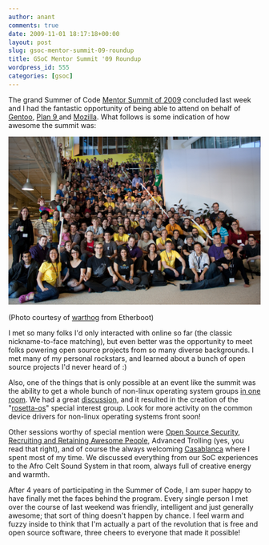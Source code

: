 ```yaml
---
author: anant
comments: true
date: 2009-11-01 18:17:18+00:00
layout: post
slug: gsoc-mentor-summit-09-roundup
title: GSoC Mentor Summit '09 Roundup
wordpress_id: 555
categories: [gsoc]
---
```


The grand Summer of Code [Mentor Summit of 2009](http://gsoc-wiki.osuosl.org/index.php/2009) concluded last week and I had the fantastic opportunity of being able to attend on behalf of [Gentoo](http://socghop.appspot.com/org/home/google/gsoc2009/gentoo), [Plan 9 ](http://socghop.appspot.com/org/home/google/gsoc2009/plan9)and [Mozilla](http://socghop.appspot.com/org/home/google/gsoc2009/mozilla). What follows is some indication of how awesome the summit was:

[![Summer of Code Mentors](/images/2009/gsoc-mentors.jpg)](http://www.flickr.com/photos/warthog9/4045565440/in/set-72157622539485821/)

(Photo courtesy of [warthog](http://www.etherboot.org/wiki/soc/2009/start#john_warthog9_hawleylinux_foundation_chief_systems_administrator_kernel.org) from Etherboot)

I met so many folks I'd only interacted with online so far (the classic nickname-to-face matching), but even better was the opportunity to meet folks powering open source projects from so many diverse backgrounds. I met many of my personal rockstars, and learned about a bunch of open source projects I'd never heard of :)

Also, one of the things that is only possible at an event like the summit was the ability to get a whole bunch of non-linux operating system groups [in one room](http://twitter.com/anantn/status/5151400159). We had a great [discussion](http://gsoc-wiki.osuosl.org/index.php/Non-Linux_OS_Meetup), and it resulted in the creation of the "[rosetta-os](http://groups.google.com/group/rosetta-os)" special interest group. Look for more activity on the common device drivers for non-linux operating systems front soon!

Other sessions worthy of special mention were [Open Source Security](http://gsoc-wiki.osuosl.org/index.php/Open_Source_Security), [Recruiting and Retaining Awesome People](http://gsoc-wiki.osuosl.org/index.php/Saturday_Sessions_2009/Recruiting_Awesome), Advanced Trolling (yes, you read that right), and of course the always welcoming [Casablanca](http://gsoc-wiki.osuosl.org/index.php/CasablancaNotes) where I spent most of my time. We discussed everything from our SoC experiences to the Afro Celt Sound System in that room, always full of creative energy and warmth.

After 4 years of participating in the Summer of Code, I am super happy to have finally met the faces behind the program. Every single person I met over the course of last weekend was friendly, intelligent and just generally awesome; that sort of thing doesn't happen by chance. I feel warm and fuzzy inside to think that I'm actually a part of the revolution that is free and open source software, three cheers to everyone that made it possible!
